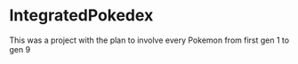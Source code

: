 # IntegratedPokedex
 This was a project with the plan to involve every Pokemon from first gen 1 to gen  9
